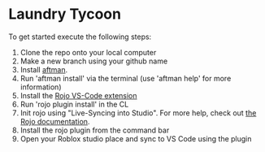# Laundry Tycoon
To get started execute the following steps:
1. Clone the repo onto your local computer
2. Make a new branch using your github name
3. Install [aftman](https://github.com/LPGhatguy/aftman).
4. Run 'aftman install' via the terminal (use 'aftman help' for more information)
5. Install the [Rojo VS-Code extension](https://marketplace.visualstudio.com/items?itemName=evaera.vscode-rojo)
6. Run 'rojo plugin install' in the CL
7. Init rojo using "Live-Syncing into Studio". For more help, check out [the Rojo documentation](https://rojo.space/docs/v7/getting-started/new-game/).
8. Install the rojo plugin from the command bar
9. Open your Roblox studio place and sync to VS Code using the plugin
